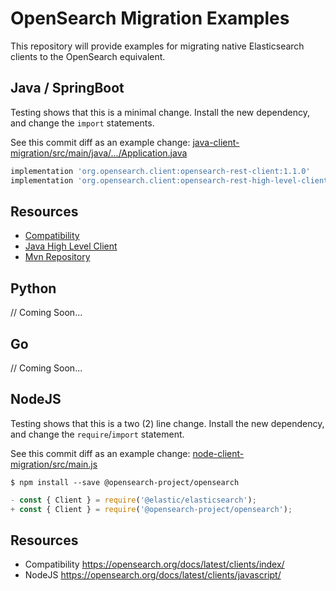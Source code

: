 # OpenSearch Migration Examples

This repository will provide examples for migrating native Elasticsearch clients to
the OpenSearch equivalent.

## Java / SpringBoot

Testing shows that this is a minimal change. Install the new dependency, and change the `import` statements.

See this commit diff as an example change: [java-client-migration/src/main/java/.../Application.java](https://github.com/aiven/opensearch-migration-examples/commit/7453d659c06b234ae7f28f801a074e459c2f31c8)

```groovy
implementation 'org.opensearch.client:opensearch-rest-client:1.1.0'
implementation 'org.opensearch.client:opensearch-rest-high-level-client:1.1.0'
```

## Resources

- [Compatibility](https://opensearch.org/docs/latest/clients/index/)
- [Java High Level Client](https://opensearch.org/docs/latest/clients/java-rest-high-level/)
- [Mvn Repository](https://mvnrepository.com/artifact/org.opensearch.client)

## Python

// Coming Soon...

## Go

// Coming Soon...

## NodeJS

Testing shows that this is a two (2) line change. Install the new dependency, and change the `require`/`import` statement.

See this commit diff as an example change: [node-client-migration/src/main.js](https://github.com/aiven/opensearch-migration-examples/commit/deebaff2833bd8e851aa00001ac37ebf69cca9a3)

```shell
$ npm install --save @opensearch-project/opensearch
```

```javascript
- const { Client } = require('@elastic/elasticsearch');
+ const { Client } = require('@opensearch-project/opensearch');
```

## Resources

- Compatibility https://opensearch.org/docs/latest/clients/index/
- NodeJS https://opensearch.org/docs/latest/clients/javascript/
